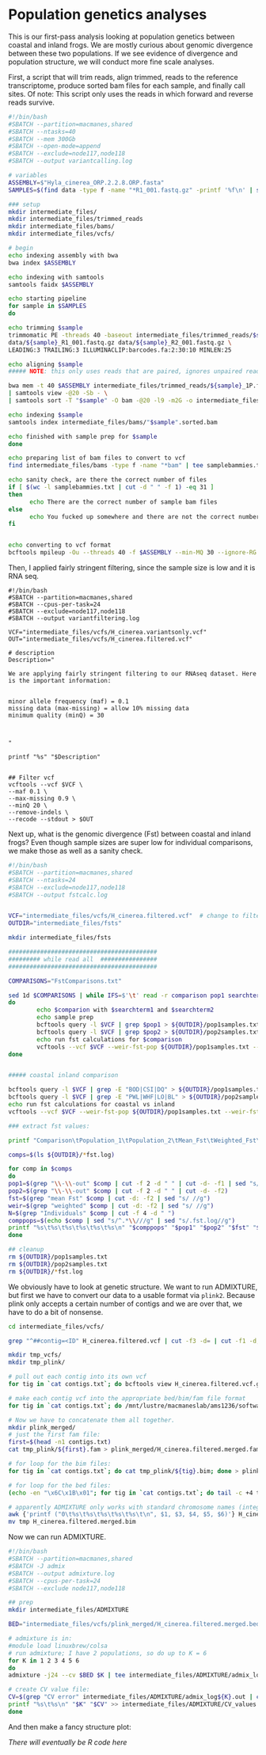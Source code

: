 # Population genetics analyses

This is our first-pass analysis looking at population genetics between coastal and inland frogs. We are mostly curious about genomic divergence between these two populations. If we see evidence of divergence and population structure, we will conduct more fine scale analyses.


First, a script that will trim reads, align trimmed, reads to the reference transcriptome, produce sorted bam files for each sample, and finally call sites. Of note: This script only uses the reads in which forward and reverse reads survive.

```bash
#!/bin/bash
#SBATCH --partition=macmanes,shared
#SBATCH --ntasks=40
#SBATCH --mem 300Gb
#SBATCH --open-mode=append
#SBATCH --exclude=node117,node118
#SBATCH --output variantcalling.log

# variables
ASSEMBLY=$"Hyla_cinerea_ORP.2.2.8.ORP.fasta"
SAMPLES=$(find data -type f -name "*R1_001.fastq.gz" -printf '%f\n' | sed "s/_R1_001.fastq.gz//g")

### setup
mkdir intermediate_files/
mkdir intermediate_files/trimmed_reads
mkdir intermediate_files/bams/
mkdir intermediate_files/vcfs/

# begin
echo indexing assembly with bwa
bwa index $ASSEMBLY

echo indexing with samtools
samtools faidx $ASSEMBLY

echo starting pipeline
for sample in $SAMPLES
do

echo trimming $sample
trimmomatic PE -threads 40 -baseout intermediate_files/trimmed_reads/$sample.fq.gz \
data/${sample}_R1_001.fastq.gz data/${sample}_R2_001.fastq.gz \
LEADING:3 TRAILING:3 ILLUMINACLIP:barcodes.fa:2:30:10 MINLEN:25

echo aligning $sample
##### NOTE: this only uses reads that are paired, ignores unpaired reads.

bwa mem -t 40 $ASSEMBLY intermediate_files/trimmed_reads/${sample}_1P.fq.gz intermediate_files/trimmed_reads/${sample}_2P.fq.gz \
| samtools view -@20 -Sb - \
| samtools sort -T "$sample" -O bam -@20 -l9 -m2G -o intermediate_files/bams/"$sample".sorted.bam -

echo indexing $sample
samtools index intermediate_files/bams/"$sample".sorted.bam

echo finished with sample prep for $sample
done

echo preparing list of bam files to convert to vcf
find intermediate_files/bams -type f -name "*bam" | tee samplebammies.txt

echo sanity check, are there the correct number of files
if [ $(wc -l samplebammies.txt | cut -d " " -f 1) -eq 31 ]
then
      echo There are the correct number of sample bam files
else
      echo You fucked up somewhere and there are not the correct number of sample bam files
fi


echo converting to vcf format
bcftools mpileup -Ou --threads 40 -f $ASSEMBLY --min-MQ 30 --ignore-RG --max-depth 1000 --bam-list samplebammies.txt | bcftools call --threads 40 --variants-only -m -Ov -o intermediate_files/vcfs/H_cinerea.variantsonly.bcf

```


Then, I applied fairly stringent filtering, since the sample size is low and it is RNA seq.

```
#!/bin/bash
#SBATCH --partition=macmanes,shared
#SBATCH --cpus-per-task=24
#SBATCH --exclude=node117,node118
#SBATCH --output variantfiltering.log

VCF="intermediate_files/vcfs/H_cinerea.variantsonly.vcf"
OUT="intermediate_files/vcfs/H_cinerea.filtered.vcf"

# description
Description="

We are applying fairly stringent filtering to our RNAseq dataset. Here is the important information:


minor allele frequency (maf) = 0.1
missing data (max-missing) = allow 10% missing data
minimum quality (minQ) = 30



"

printf "%s" "$Description"


## Filter vcf
vcftools --vcf $VCF \
--maf 0.1 \
--max-missing 0.9 \
--minQ 20 \
--remove-indels \
--recode --stdout > $OUT

```

Next up, what is the genomic divergence (Fst) between coastal and inland frogs? Even though sample sizes are super low for individual comparisons, we make those as well as a sanity check.

```bash
#!/bin/bash
#SBATCH --partition=macmanes,shared
#SBATCH --ntasks=24
#SBATCH --exclude=node117,node118
#SBATCH --output fstcalc.log


VCF="intermediate_files/vcfs/H_cinerea.filtered.vcf"  # change to filtered file later.
OUTDIR="intermediate_files/fsts"

mkdir intermediate_files/fsts

##########################################
######### while read all  ################
##########################################

COMPARISONS="FstComparisons.txt"

sed 1d $COMPARISONS | while IFS=$'\t' read -r comparison pop1 searchterm1 pop2 searchterm2
do
        echo $comparion with $searchterm1 and $searchterm2
        echo sample prep
        bcftools query -l $VCF | grep $pop1 > ${OUTDIR}/pop1samples.txt
        bcftools query -l $VCF | grep $pop2 > ${OUTDIR}/pop2samples.txt
        echo run fst calculations for $comparison
        vcftools --vcf $VCF --weir-fst-pop ${OUTDIR}/pop1samples.txt --weir-fst-pop ${OUTDIR}/pop2samples.txt --out ${OUTDIR}/$comparison > ${OUTDIR}/$comparison.fst.log 2>&1
done


##### coastal inland comparison

bcftools query -l $VCF | grep -E "BOD|CSI|DQ" > ${OUTDIR}/pop1samples.txt
bcftools query -l $VCF | grep -E "PWL|WHF|LO|BL" > ${OUTDIR}/pop2samples.txt
echo run fst calculations for coastal vs inland
vcftools --vcf $VCF --weir-fst-pop ${OUTDIR}/pop1samples.txt --weir-fst-pop ${OUTDIR}/pop2samples.txt --out ${OUTDIR}/coastal-inland > ${OUTDIR}/coastal-inland.fst.log 2>&1

### extract fst values:

printf "Comparison\tPopulation_1\tPopulation_2\tMean_Fst\tWeighted_Fst\tSampleSize\n" > Fstvalues.tsv

comps=$(ls ${OUTDIR}/*fst.log)

for comp in $comps
do
pop1=$(grep "\\-\\-out" $comp | cut -f 2 -d " " | cut -d- -f1 | sed "s/^.*\\///g")
pop2=$(grep "\\-\\-out" $comp | cut -f 2 -d " " | cut -d- -f2)
fst=$(grep "mean Fst" $comp | cut -d: -f2 | sed "s/ //g")
weir=$(grep "weighted" $comp | cut -d: -f2 | sed "s/ //g")
N=$(grep "Individuals" $comp | cut -f 4 -d " ")
comppops=$(echo $comp | sed "s/^.*\\///g" | sed "s/.fst.log//g")
printf "%s\t%s\t%s\t%s\t%s\t%s\n" "$comppops" "$pop1" "$pop2" "$fst" "$weir" "$N" >> Fstvalues.tsv
done

## cleanup
rm ${OUTDIR}/pop1samples.txt
rm ${OUTDIR}/pop2samples.txt
rm ${OUTDIR}/*fst.log

```

We obviously have to look at genetic structure. We want to run ADMIXTURE, but first we have to convert our data to a usable format via `plink2`. Because plink only accepts a certain number of contigs and we are over that, we have to do a bit of nonsense.

```bash
cd intermediate_files/vcfs/

grep "^##contig=<ID" H_cinerea.filtered.vcf | cut -f3 -d= | cut -f1 -d, | sort | uniq > contigs.txt

mkdir tmp_vcfs/
mkdir tmp_plink/

# pull out each contig into its own vcf
for tig in `cat contigs.txt`; do bcftools view H_cinerea.filtered.vcf.gz ${tig} > tmp_vcfs/${tig}.vcf; done

# make each contig vcf into the appropriate bed/bim/fam file format
for tig in `cat contigs.txt`; do /mnt/lustre/macmaneslab/ams1236/software/plink2 --double-id --allow-extra-chr --vcf tmp_vcfs/${tig}.vcf --make-bed --out tmp_plink/${tig}; done

# Now we have to concatenate them all together.
mkdir plink_merged/
# just the first fam file:
first=$(head -n1 contigs.txt)
cat tmp_plink/${first}.fam > plink_merged/H_cinerea.filtered.merged.fam

# for loop for the bim files:
for tig in `cat contigs.txt`; do cat tmp_plink/${tig}.bim; done > plink_merged/H_cinerea.filtered.merged.bim

# for loop for the bed files:
(echo -en "\x6C\x1B\x01"; for tig in `cat contigs.txt`; do tail -c +4 tmp_plink/${tig}.bed; done) > plink_merged/H_cinerea.filtered.merged.bed

# apparently ADMIXTURE only works with standard chromosome names (integers, X, Y, etc). So here is some more bullshit that changes column 1 to 0 (unknown chromosome), then changes column 2 to what was column 1 (ie the contig id). This then solves our issues with too many contig IDs, etc and we can get ADMIXTURE to run, finally.
awk {'printf ("0\t%s\t%s\t%s\t%s\t%s\t\n", $1, $3, $4, $5, $6)'} H_cinerea.filtered.merged.bim > tmp
mv tmp H_cinerea.filtered.merged.bim 

```

Now we can run ADMIXTURE.

```bash
#!/bin/bash
#SBATCH --partition=macmanes,shared
#SBATCH -J admix
#SBATCH --output admixture.log
#SBATCH --cpus-per-task=24
#SBATCH --exclude node117,node118

## prep
mkdir intermediate_files/ADMIXTURE

BED="intermediate_files/vcfs/plink_merged/H_cinerea.filtered.merged.bed"

# admixture is in:
#module load linuxbrew/colsa
# run admixture; I have 2 populations, so do up to K = 6
for K in 1 2 3 4 5 6
do
admixture -j24 --cv $BED $K | tee intermediate_files/ADMIXTURE/admix_log${K}.out

# create CV value file:
CV=$(grep "CV error" intermediate_files/ADMIXTURE/admix_log${K}.out | cut -d : -f 2 | sed "s/ //g")
printf "%s\t%s\n" "$K" "$CV" >> intermediate_files/ADMIXTURE/CV_values.tab
done
```

And then make a fancy structure plot:

_There will eventually be R code here_





